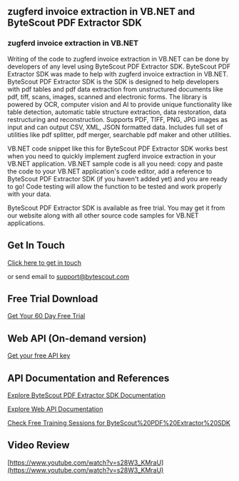 ## zugferd invoice extraction in VB.NET and ByteScout PDF Extractor SDK

### zugferd invoice extraction in VB.NET

Writing of the code to zugferd invoice extraction in VB.NET can be done by developers of any level using ByteScout PDF Extractor SDK. ByteScout PDF Extractor SDK was made to help with zugferd invoice extraction in VB.NET. ByteScout PDF Extractor SDK is the SDK is designed to help developers with pdf tables and pdf data extraction from unstructured documents like pdf, tiff, scans, images, scanned and electronic forms. The library is powered by OCR, computer vision and AI to provide unique functionality like table detection, automatic table structure extraction, data restoration, data restructuring and reconstruction. Supports PDF, TIFF, PNG, JPG images as input and can output CSV, XML, JSON formatted data. Includes full set of utilities like pdf splitter, pdf merger, searchable pdf maker and other utilities.

VB.NET code snippet like this for ByteScout PDF Extractor SDK works best when you need to quickly implement zugferd invoice extraction in your VB.NET application. VB.NET sample code is all you need: copy and paste the code to your VB.NET application's code editor, add a reference to ByteScout PDF Extractor SDK (if you haven't added yet) and you are ready to go! Code testing will allow the function to be tested and work properly with your data.

ByteScout PDF Extractor SDK is available as free trial. You may get it from our website along with all other source code samples for VB.NET applications.

## Get In Touch

[Click here to get in touch](https://bytescout.zendesk.com/hc/en-us/requests/new?subject=ByteScout%20PDF%20Extractor%20SDK%20Question)

or send email to [support@bytescout.com](mailto:support@bytescout.com?subject=ByteScout%20PDF%20Extractor%20SDK%20Question) 

## Free Trial Download

[Get Your 60 Day Free Trial](https://bytescout.com/download/web-installer?utm_source=github-readme)

## Web API (On-demand version)

[Get your free API key](https://pdf.co/documentation/api?utm_source=github-readme)

## API Documentation and References

[Explore ByteScout PDF Extractor SDK Documentation](https://bytescout.com/documentation/index.html?utm_source=github-readme)

[Explore Web API Documentation](https://pdf.co/documentation/api?utm_source=github-readme)

[Check Free Training Sessions for ByteScout%20PDF%20Extractor%20SDK](https://academy.bytescout.com/)

## Video Review

[https://www.youtube.com/watch?v=s28W3_KMraU](https://www.youtube.com/watch?v=s28W3_KMraU)